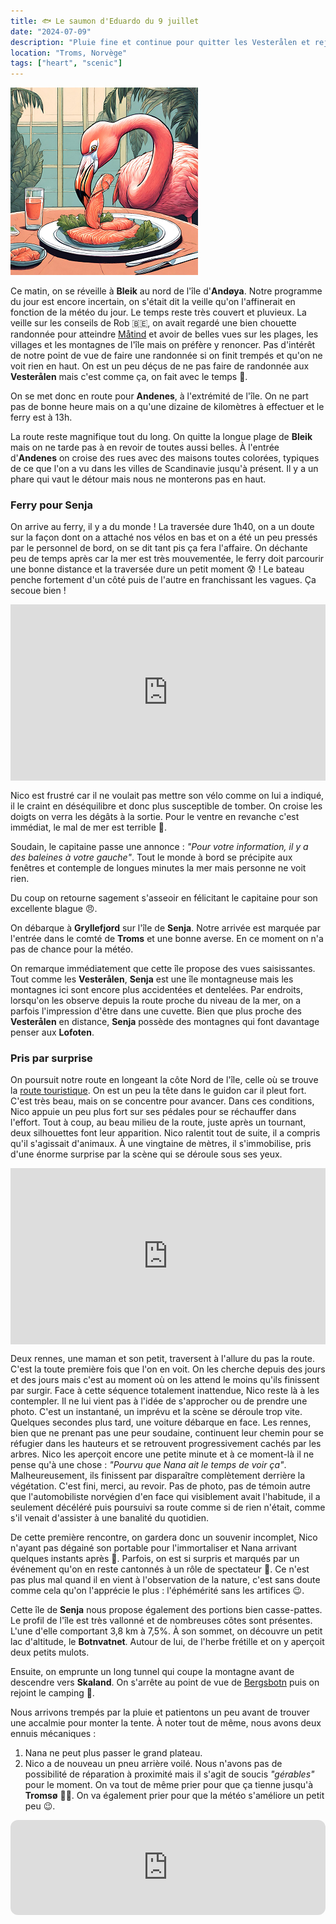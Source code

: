 ```yaml
---
title: 🐟 Le saumon d'Eduardo du 9 juillet
date: "2024-07-09"
description: "Pluie fine et continue pour quitter les Vesterålen et rejoindre l'île de Senja !"
location: "Troms, Norvège"
tags: ["heart", "scenic"]
---
```


![Saumon d'Eduardo](../saumon_eduardo.png)

Ce matin, on se réveille à **Bleik** au nord de l'île d'**Andøya**. Notre programme du jour est encore incertain, on s'était dit la veille qu'on l'affinerait en fonction de la météo du jour. Le temps reste très couvert et pluvieux. La veille sur les conseils de Rob 🇧🇪, on avait regardé une bien chouette randonnée pour atteindre [Måtind](<https://www.visitnorway.com/listings/m%C3%A5tind-(408-masl)-in-vester%C3%A5len/228686/>) et avoir de belles vues sur les plages, les villages et les montagnes de l'île mais on préfère y renoncer. Pas d'intérêt de notre point de vue de faire une randonnée si on finit trempés et qu'on ne voit rien en haut. On est un peu déçus de ne pas faire de randonnée aux **Vesterålen** mais c'est comme ça, on fait avec le temps 🫤.

On se met donc en route pour **Andenes**, à l'extrémité de l'île. On ne part pas de bonne heure mais on a qu'une dizaine de kilomètres à effectuer et le ferry est à 13h.

La route reste magnifique tout du long. On quitte la longue plage de **Bleik** mais on ne tarde pas à en revoir de toutes aussi belles. À l'entrée d'**Andenes** on croise des rues avec des maisons toutes colorées, typiques de ce que l'on a vu dans les villes de Scandinavie jusqu'à présent. Il y a un phare qui vaut le détour mais nous ne monterons pas en haut.

### Ferry pour Senja

On arrive au ferry, il y a du monde ! La traversée dure 1h40, on a un doute sur la façon dont on a attaché nos vélos en bas et on a été un peu pressés par le personnel de bord, on se dit tant pis ça fera l'affaire. On déchante peu de temps après car la mer est très mouvementée, le ferry doit parcourir une bonne distance et la traversée dure un petit moment 😰 ! Le bateau penche fortement d'un côté puis de l'autre en franchissant les vagues. Ça secoue bien !

<div style="width: 100%; height: 0; position: relative; padding-bottom: 56%;"><iframe src="https://giphy.com/embed/3ohhwF34cGDoFFhRfy" style="top: 0; left: 0; width: 100%; height: 100%; position: absolute; border: 0;" allowfullscreen scrolling="no" allow="encrypted-media;" class="giphy-embed"></iframe></div>

Nico est frustré car il ne voulait pas mettre son vélo comme on lui a indiqué, il le craint en déséquilibre et donc plus susceptible de tomber. On croise les doigts on verra les dégâts à la sortie. Pour le ventre en revanche c'est immédiat, le mal de mer est terrible 🥴.

Soudain, le capitaine passe une annonce : _"Pour votre information, il y a des baleines à votre gauche"_. Tout le monde à bord se précipite aux fenêtres et contemple de longues minutes la mer mais personne ne voit rien.

Du coup on retourne sagement s'asseoir en félicitant le capitaine pour son excellente blague 😠.

On débarque à **Gryllefjord** sur l'île de **Senja**. Notre arrivée est marquée par l'entrée dans le comté de **Troms** et une bonne averse. En ce moment on n'a pas de chance pour la météo.

On remarque immédiatement que cette île propose des vues saisissantes. Tout comme les **Vesterålen**, **Senja** est une île montagneuse mais les montagnes ici sont encore plus accidentées et dentelées. Par endroits, lorsqu'on les observe depuis la route proche du niveau de la mer, on a parfois l'impression d'être dans une cuvette. Bien que plus proche des **Vesterålen** en distance, **Senja** possède des montagnes qui font davantage penser aux **Lofoten**.

### Pris par surprise

On poursuit notre route en longeant la côte Nord de l'île, celle où se trouve la [route touristique](https://www.nasjonaleturistveger.no/en/routes/senja/). On est un peu la tête dans le guidon car il pleut fort. C'est très beau, mais on se concentre pour avancer. Dans ces conditions, Nico appuie un peu plus fort sur ses pédales pour se réchauffer dans l'effort. Tout à coup, au beau milieu de la route, juste après un tournant, deux silhouettes font leur apparition. Nico ralentit tout de suite, il a compris qu'il s'agissait d'animaux. À une vingtaine de mètres, il s'immobilise, pris d'une énorme surprise par la scène qui se déroule sous ses yeux.

<div style="width: 100%; height: 0; position: relative; padding-bottom: 56%;"><iframe src="https://giphy.com/embed/aWPGuTlDqq2yc" style="top: 0; left: 0; width: 100%; height: 100%; position: absolute; border: 0;" allowfullscreen scrolling="no" allow="encrypted-media;" class="giphy-embed"></iframe></div>

Deux rennes, une maman et son petit, traversent à l'allure du pas la route. C'est la toute première fois que l'on en voit. On les cherche depuis des jours et des jours mais c'est au moment où on les attend le moins qu'ils finissent par surgir. Face à cette séquence totalement inattendue, Nico reste là à les contempler. Il ne lui vient pas à l'idée de s'approcher ou de prendre une photo. C'est un instantané, un imprévu et la scène se déroule trop vite. Quelques secondes plus tard, une voiture débarque en face. Les rennes, bien que ne prenant pas une peur soudaine, continuent leur chemin pour se réfugier dans les hauteurs et se retrouvent progressivement cachés par les arbres. Nico les aperçoit encore une petite minute et à ce moment-là il ne pense qu'à une chose : _"Pourvu que Nana ait le temps de voir ça"_. Malheureusement, ils finissent par disparaître complètement derrière la végétation. C'est fini, merci, au revoir. Pas de photo, pas de témoin autre que l'automobiliste norvégien d'en face qui visiblement avait l'habitude, il a seulement décéléré puis poursuivi sa route comme si de rien n'était, comme s'il venait d'assister à une banalité du quotidien.

De cette première rencontre, on gardera donc un souvenir incomplet, Nico n'ayant pas dégainé son portable pour l'immortaliser et Nana arrivant quelques instants après 🤗. Parfois, on est si surpris et marqués par un événement qu'on en reste cantonnés à un rôle de spectateur 🦌. Ce n'est pas plus mal quand il en vient à l'observation de la nature, c'est sans doute comme cela qu'on l'apprécie le plus : l'éphémérité sans les artifices 😉.

Cette île de **Senja** nous propose également des portions bien casse-pattes. Le profil de l'île est très vallonné et de nombreuses côtes sont présentes. L'une d'elle comportant 3,8 km à 7,5%. À son sommet, on découvre un petit lac d'altitude, le **Botnvatnet**. Autour de lui, de l'herbe frétille et on y aperçoit deux petits mulots.

Ensuite, on emprunte un long tunnel qui coupe la montagne avant de descendre vers **Skaland**. On s'arrête au point de vue de [Bergsbotn](https://www.nasjonaleturistveger.no/no/turistvegene/senja/bergsbotn/) puis on rejoint le camping 🤗.

Nous arrivons trempés par la pluie et patientons un peu avant de trouver une accalmie pour monter la tente. À noter tout de même, nous avons deux ennuis mécaniques :

1. Nana ne peut plus passer le grand plateau.
2. Nico a de nouveau un pneu arrière voilé.
   Nous n'avons pas de possibilité de réparation à proximité mais il s'agit de soucis _"gérables"_ pour le moment. On va tout de même prier pour que ça tienne jusqu'à **Tromsø** 🤞🏼. On va également prier pour que la météo s'améliore un petit peu 😉.

<iframe style="border-radius:12px" src="https://open.spotify.com/embed/track/37ZJ0p5Jm13JPevGcx4SkF?utm_source=generator" width="100%" height="152" frameBorder="0" allow="autoplay; clipboard-write; encrypted-media; picture-in-picture" loading="lazy"></iframe>
